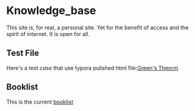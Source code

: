 # Knowledge_base
This site is, for real, a personal site. Yet for the benefit of access and the spirit of internet. It is open for all. 

## Test File
Here's a test *case* that use typora pulished html file:[Green's Theorm](https://simon-mo.github.io/PKB/multi.html)

## Booklist
This is the current [booklist](https://simon-mo.github.io/PKB/Booklist.html)

